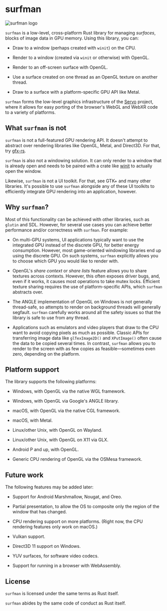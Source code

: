 # surfman

![surfman logo](https://i.imgur.com/t0xcJ6D.png)

`surfman` is a low-level, cross-platform Rust library for managing *surfaces*, blocks of image data
in GPU memory. Using this library, you can:

* Draw to a window (perhaps created with `winit`) on the CPU.

* Render to a window (created via `winit` or otherwise) with OpenGL.

* Render to an off-screen surface with OpenGL.

* Use a surface created on one thread as an OpenGL texture on another thread.

* Draw to a surface with a platform-specific GPU API like Metal.

`surfman` forms the low-level graphics infrastructure of the
[Servo](https://github.com/servo/servo/) project, where it allows for easy porting of the
browser's WebGL and WebXR code to a variety of platforms.

## What `surfman` is not

`surfman` is not a full-featured GPU rendering API. It doesn't attempt to abstract over rendering
libraries like OpenGL, Metal, and Direct3D. For that, try [gfx-rs](https://github.com/gfx-rs/gfx).

`surfman` is also not a windowing solution. It can only render to a window that is already open
and needs to be paired with a crate like [winit](https://github.com/rust-windowing/winit) to
actually open the window. 

Likewise, `surfman` is not a UI toolkit. For that, see GTK+ and many other libraries. It's possible
to use `surfman` alongside any of these UI toolkits to efficiently integrate GPU rendering into an
application, however.

## Why `surfman`?

Most of this functionality can be achieved with other libraries, such as `glutin` and SDL. However,
for several use cases you can achieve better performance and/or correctness with `surfman`. For
example:

* On multi-GPU systems, UI applications typically want to use the integrated GPU instead of the
  discrete GPU, for better energy consumption. However, most game-oriented windowing libraries end
  up using the discrete GPU. On such systems, `surfman` explicitly allows you to choose which GPU
  you would like to render with.

* OpenGL's *share context* or *share lists* feature allows you to share textures across contexts.
  However, this often exposes driver bugs, and, even if it works, it causes most operations to take
  mutex locks. Efficient texture sharing requires the use of platform-specific APIs, which
  `surfman` abstracts over.

* The ANGLE implementation of OpenGL on Windows is not generally thread-safe, so attempts to render
  on background threads will generally segfault. `surfman` carefully works around all the safety
  issues so that the library is safe to use from any thread.

* Applications such as emulators and video players that draw to the CPU want to avoid copying
  pixels as much as possible. Classic APIs for transferring image data like `glTexImage2D()` and
  `XPutImage()` often cause the data to be copied several times. In contrast, `surfman` allows you
  to render to the screen with as few copies as feasible—sometimes even zero, depending on the
  platform.

## Platform support

The library supports the following platforms:

* Windows, with OpenGL via the native WGL framework.

* Windows, with OpenGL via Google's ANGLE library.

* macOS, with OpenGL via the native CGL framework.

* macOS, with Metal.

* Linux/other Unix, with OpenGL on Wayland.

* Linux/other Unix, with OpenGL on X11 via GLX.

* Android P and up, with OpenGL.

* Generic CPU rendering of OpenGL via the OSMesa framework.

## Future work

The following features may be added later:

* Support for Android Marshmallow, Nougat, and Oreo.

* Partial presentation, to allow the OS to composite only the region of the window that has
  changed.

* CPU rendering support on more platforms. (Right now, the CPU rendering features only work on
  macOS.)

* Vulkan support.

* Direct3D 11 support on Windows.

* YUV surfaces, for software video codecs.

* Support for running in a browser with WebAssembly.

## License

`surfman` is licensed under the same terms as Rust itself.

`surfman` abides by the same code of conduct as Rust itself.
